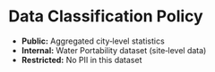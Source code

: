 # Data Classification Policy

- **Public:** Aggregated city‑level statistics  
- **Internal:** Water Portability dataset (site‑level data)  
- **Restricted:** No PII in this dataset
